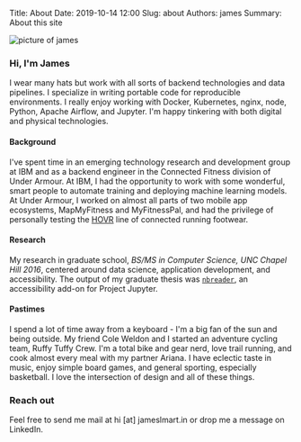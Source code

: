 Title: About
Date: 2019-10-14 12:00
Slug: about
Authors: james
Summary: About this site

![picture of james]({static}../images/self2.png)  
### Hi, I'm James
I wear many hats but work with all sorts of backend technologies and data pipelines. I specialize in writing portable code for reproducible environments. I really enjoy working with Docker, Kubernetes, nginx, node, Python, Apache Airflow, and Jupyter. I'm happy tinkering with both digital and physical technologies.

#### Background
I've spent time in an emerging technology research and development group at IBM and as a backend engineer in the Connected Fitness division of Under Armour. At IBM, I had the opportunity to work with some wonderful, smart people to automate training and deploying machine learning models. At Under Armour, I worked on almost all parts of two mobile app ecosystems, MapMyFitness and MyFitnessPal, and had the privilege of personally testing the [HOVR](https://www.runnersworld.com/uk/gear/shoes/a25917965/under-armour-hovr-infinite-review/) line of connected running footwear.

#### Research
My research in graduate school, _BS/MS in Computer Science, UNC Chapel Hill 2016_, centered around data science, application development, and accessibility. The output of my graduate thesis was [`nbreader`](https://jameslmartin.github.io/jupyter-a11y/), an accessibility add-on for Project Jupyter.

#### Pastimes
I spend a lot of time away from a keyboard - I'm a big fan of the sun and being outside. My friend Cole Weldon and I started an adventure cycling team, Ruffy Tuffy Crew. I'm a total bike and gear nerd, love trail running, and cook almost every meal with my partner Ariana. I have eclectic taste in music, enjoy simple board games, and general sporting, especially basketball. I love the intersection of design and all of these things.

### Reach out
Feel free to send me mail at hi [at] jameslmart.in or drop me a message on LinkedIn.
